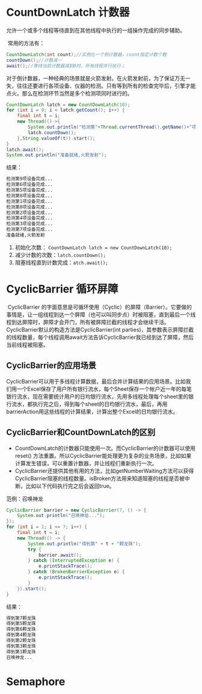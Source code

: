  

# CountDownLatch 计数器

​	允许一个或多个线程等待直到在其他线程中执行的一组操作完成的同步辅助。

​	常用的方法有：

```java
CountDownLatch(int count);//实例化一个倒计数器，count指定计数个数
countDown();//计数减一
await();//等待当前计数器减到0时，所有线程并行执行；
```

​	对于倒计数器，一种经典的场景就是火箭发射。在火箭发射前，为了保证万无一失，往往还要进行各项设备、仪器的检测。只有等到所有的检查完毕后，引擎才能点火。那么在检测环节当然是多个检测项同时进行的。

```java
CountDownLatch latch = new CountDownLatch(10);
for (int i = 0; i < latch.getCount(); i++) {
    final int t = i;
    new Thread(()->{
        System.out.println("检测第"+Thread.currentThread().getName()+"项设备完成...");
        latch.countDown();
    },String.valueOf(t)).start();
}
latch.await();
System.out.println("准备就绪,火箭发射");
```

结果：

```cmd
检测第9项设备完成...
检测第6项设备完成...
检测第5项设备完成...
检测第8项设备完成...
检测第1项设备完成...
检测第0项设备完成...
检测第2项设备完成...
检测第4项设备完成...
检测第3项设备完成...
检测第7项设备完成...
准备就绪,火箭发射
```

1. 初始化次数： `CountDownLatch latch = new CountDownLatch(10);`
2. 减少计数的次数：`latch.countDown();`
3. 阻塞线程直到计数完成：`atch.await();`

# CyclicBarrier 循环屏障

​	CyclicBarrier 的字面意思是可循环使用（Cyclic）的屏障（Barrier）。它要做的事情是，让一组线程到达一个屏障（也可以叫同步点）时被阻塞，直到最后一个线程到达屏障时，屏障才会开门，所有被屏障拦截的线程才会继续干活。CyclicBarrier默认的构造方法是CyclicBarrier(int parties)，其参数表示屏障拦截的线程数量，每个线程调用await方法告诉CyclicBarrier我已经到达了屏障，然后当前线程被阻塞。

## CyclicBarrier的应用场景

CyclicBarrier可以用于多线程计算数据，最后合并计算结果的应用场景。比如我们用一个Excel保存了用户所有银行流水，每个Sheet保存一个帐户近一年的每笔银行流水，现在需要统计用户的日均银行流水，先用多线程处理每个sheet里的银行流水，都执行完之后，得到每个sheet的日均银行流水，最后，再用barrierAction用这些线程的计算结果，计算出整个Excel的日均银行流水。

## CyclicBarrier和CountDownLatch的区别

* CountDownLatch的计数器只能使用一次。而CyclicBarrier的计数器可以使用reset() 方法重置。所以CyclicBarrier能处理更为复杂的业务场景，比如如果计算发生错误，可以重置计数器，并让线程们重新执行一次。
* CyclicBarrier还提供其他有用的方法，比如getNumberWaiting方法可以获得CyclicBarrier阻塞的线程数量。isBroken方法用来知道阻塞的线程是否被中断。比如以下代码执行完之后会返回true。

范例：召唤神龙

```java
CyclicBarrier barrier = new CyclicBarrier(7, () -> {
    System.out.println("召唤神龙...");
});
for (int i = 1; i <= 7; i++) {
    final int t = i;
    new Thread(() -> {
        System.out.println("得到第" + t + "颗龙珠");
        try {
            barrier.await();
        } catch (InterruptedException e) {
            e.printStackTrace();
        } catch (BrokenBarrierException e) {
            e.printStackTrace();
        }
    }).start();
}
```

结果：

```cmd
得到第7颗龙珠
得到第5颗龙珠
得到第6颗龙珠
得到第4颗龙珠
得到第2颗龙珠
得到第3颗龙珠
得到第1颗龙珠
召唤神龙...
```



# Semaphore 

 


